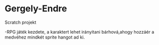 # Gergely-Endre
Scratch projekt

-RPG játék kezdete, a karaktert lehet irányitani bárhová,ahogy hozzáér a medvéhez mindkét sprite hangot ad ki.
